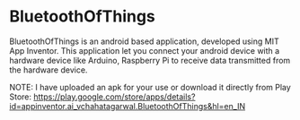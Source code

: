 # BluetoothOfThings
BluetoothOfThings is an android based application, developed using MIT App Inventor. This application let you connect your android device with a hardware device like Arduino, Raspberry Pi to receive data transmitted from the hardware device.

NOTE:
I have uploaded an apk for your use or download it directly from Play Store: https://play.google.com/store/apps/details?id=appinventor.ai_vchahatagarwal.BluetoothOfThings&hl=en_IN
